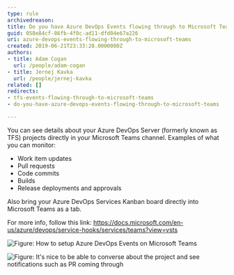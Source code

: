 ```yaml
---
type: rule
archivedreason: 
title: Do you have Azure DevOps Events flowing through to Microsoft Teams?
guid: 058e84cf-86fb-4f0c-ad11-dfd04e67a226
uri: azure-devops-events-flowing-through-to-microsoft-teams
created: 2019-06-21T23:33:28.0000000Z
authors:
- title: Adam Cogan
  url: /people/adam-cogan
- title: Jernej Kavka
  url: /people/jernej-kavka
related: []
redirects:
- tfs-events-flowing-through-to-microsoft-teams
- do-you-have-azure-devops-events-flowing-through-to-microsoft-teams

---
```


You can see details about your Azure DevOps Server (formerly known as TFS) projects directly in your Microsoft Teams channel. Examples of what you can monitor:

* Work item updates
* Pull requests
* Code commits
* Builds
* Release deployments and approvals


Also bring your Azure DevOps Services Kanban board directly into Microsoft Teams as a tab.

For more info, follow this link: https://docs.microsoft.com/en-us/azure/devops/service-hooks/services/teams?view=vsts


<!--endintro-->

![Figure: How to setup Azure DevOps Events on Microsoft Teams](tfs-teams-1.jpg)  

![Figure: It's nice to be able to converse about the project and see notifications such as PR coming through](tfs-teams-2.jpg)
